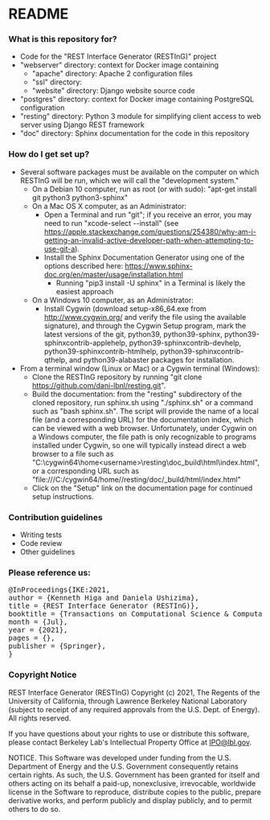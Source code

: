 # README #

### What is this repository for? ###

* Code for the "REST Interface Generator (RESTInG)" project
* "webserver" directory: context for Docker image containing
    * "apache" directory: Apache 2 configuration files
    * "ssl" directory:
    * "website" directory: Django website source code
* "postgres" directory: context for Docker image containing PostgreSQL configuration    
* "resting" directory: Python 3 module for simplifying client access to web server using Django REST framework
* "doc" directory: Sphinx documentation for the code in this repository

### How do I get set up? ###

* Several software packages must be available on the computer on which RESTInG will be run, which we will call the "development system."
  * On a Debian 10 computer, run as root (or with sudo): "apt-get install git python3 python3-sphinx"
  * On a Mac OS X computer, as an Administrator:
    * Open a Terminal and run "git"; if you receive an error, you may need to run "xcode-select --install" (see https://apple.stackexchange.com/questions/254380/why-am-i-getting-an-invalid-active-developer-path-when-attempting-to-use-git-a).
    * Install the Sphinx Documentation Generator using one of the options described here: https://www.sphinx-doc.org/en/master/usage/installation.html
      * Running "pip3 install -U sphinx" in a Terminal is likely the easiest approach
  * On a Windows 10 computer, as an Administrator:
    * Install Cygwin (download setup-x86_64.exe from http://www.cygwin.org/ and verify the file using the available signature), and through the Cygwin Setup program, mark the latest versions of the git, python39, python39-sphinx, python39-sphinxcontrib-applehelp, python39-sphinxcontrib-devhelp, python39-sphinxcontrib-htmlhelp, python39-sphinxcontrib-qthelp, and python39-alabaster packages for installation.
* From a terminal window (Linux or Mac) or a Cygwin terminal (Windows):
  * Clone the RESTInG repository by running "git clone https://github.com/dani-lbnl/resting.git".
  * Build the documentation: from the "resting" subdirectory of the cloned repository, run sphinx.sh using "./sphinx.sh" or a command such as "bash sphinx.sh". The script will provide the name of a local file (and a corresponding URL) for the documentation index, which can be viewed with a web browser. Unfortunately, under Cygwin on a Windows computer, the file path is only recognizable to programs installed under Cygwin, so one will typically instead direct a web browser to a file such as "C:\cygwin64\home\<username>\resting\doc\_build\html\index.html", or a corresponding URL such as "file:///C:/cygwin64/home/<username>/resting/doc/_build/html/index.html"
  * Click on the "Setup" link on the documentation page for continued setup instructions.
    
### Contribution guidelines ###
* Writing tests
* Code review
* Other guidelines

### Please reference us:
 <div class="row">
      <pre class="col-md-offset-2 col-md-8">
@InProceedings{IKE:2021,
author = {Kenneth Higa and Daniela Ushizima},
title = {REST Interface Generator (RESTInG)},
booktitle = {Transactions on Computational Science & Computational Intelligence, Series Ed.: H. R. Arabina},
month = {Jul},
year = {2021},
pages = {},
publisher = {Springer},
}      </pre>
    </div>
 
### Copyright Notice ###

REST Interface Generator (RESTInG) Copyright (c) 2021, The
Regents of the University of California, through Lawrence Berkeley
National Laboratory (subject to receipt of any required approvals
from the U.S. Dept. of Energy). All rights reserved.

If you have questions about your rights to use or distribute this software,
please contact Berkeley Lab's Intellectual Property Office at
IPO@lbl.gov.

NOTICE.  This Software was developed under funding from the U.S. Department
of Energy and the U.S. Government consequently retains certain rights.  As
such, the U.S. Government has been granted for itself and others acting on
its behalf a paid-up, nonexclusive, irrevocable, worldwide license in the
Software to reproduce, distribute copies to the public, prepare derivative 
works, and perform publicly and display publicly, and to permit others to do so.
